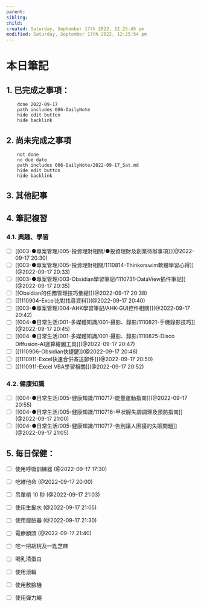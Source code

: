 ```yaml
---
parent: 
sibling: 
child: 
created: Saturday, September 17th 2022, 12:25:45 pm
modified: Saturday, September 17th 2022, 12:25:54 pm
---
```


# 本日筆記

## 1. 已完成之事項：
```tasks
	done 2022-09-17
	path includes 006-DailyNote
	hide edit button 
	hide backlink
```

## 2. 尚未完成之事項
```tasks
	not done
	no due date
	path includes 006-DailyNote/2022-09-17_Sat.md
	hide edit button 
	hide backlink
```

## 3. 其他記事

## 4. 筆記複習
### 4.1. 興趣、學習
- [ ] [[003-●專案管理/005-投資理財相關/●投資理財及創業待辦事項]](@2022-09-17 20:30)
- [ ] [[003-●專案管理/005-投資理財相關/1110814-Thinkorswim軟體學習心得]](@2022-09-17 20:33)
- [ ] [[003-●專案管理/003-Obsidian學習筆記/1110731-DataView插件筆記]](@2022-09-17 20:35)
- [ ] [[Obsidian的任務管理技巧彙總]](@2022-09-17 20:38)
- [ ] [[1110904-Excel比對找尋資料]](@2022-09-17 20:40)
- [ ] [[003-●專案管理/004-AHK學習筆記/AHK-GUI控件相關]](@2022-09-17 20:42)
- [ ] [[004-●日常生活/001-多媒體知識/001-攝影、錄影/1110821-手機錄影技巧]](@2022-09-17 20:45)
- [ ] [[004-●日常生活/001-多媒體知識/001-攝影、錄影/1110825-Disco Diffusion-AI運算繪圖工具]](@2022-09-17 20:47)
- [ ] [[1110906-Obsidian快捷鍵]](@2022-09-17 20:48)
- [ ] [[1110911-Excel快速合併寄送郵件]](@2022-09-17 20:50)
- [ ] [[1110911-Excel VBA學習相關]](@2022-09-17 20:52)

### 4.2. 健康知識
- [ ] [[004-●日常生活/005-健康知識/1110717-能量運動指南]](@2022-09-17 20:55)
- [ ] [[004-●日常生活/005-健康知識/1110716-甲狀腺失調調理及預防指南]](@2022-09-17 21:00)
- [ ] [[004-●日常生活/005-健康知識/1110717-告別讓人困擾的失眠問題]](@2022-09-17 21:05)

## 5. 每日保健：
- [ ] 使用呼吸訓練器 (@2022-09-17 17:30)
- [ ] 吃維他命 (@2022-09-17 20:00)
- [ ] 吊單槓 10 秒 (@2022-09-17 21:03)
- [ ] 使用生髮水 (@2022-09-17 21:05)
- [ ] 使用瘦臉器 (@2022-09-17 21:30)
- [ ] 電療額頭 (@2022-09-17 21:40)
- [ ] 吃一把胡桃及一匙芝麻
- [ ] 喝乳清蛋白
- [ ] 使用滾輪
- [ ] 使用敷臉機
- [ ] 使用彈力繩



